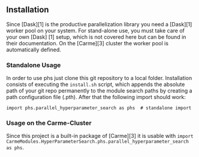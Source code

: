 ## Installation
Since [Dask][1] is the productive parallelization library you need a [Dask][1] worker pool on your system. For stand-alone use, you must take care of your own [Dask] [1] setup, which is not covered here but can be found in their documentation. On the [Carme][3] cluster the worker pool is automatically defined.

### Standalone Usage
In order to use phs just clone this git repository to a local folder. Installation consists of executing the ```install.sh``` script, which appends the absolute path of your git repo permanently to the module search paths by creating a path configuration file (.pth). After that the following import should work:

```import phs.parallel_hyperparameter_search as phs  # standalone import```

### Usage on the Carme-Cluster
Since this project is a built-in package of [Carme][3] it is usable with ```import CarmeModules.HyperParameterSearch.phs.parallel_hyperparameter_search as phs```.

